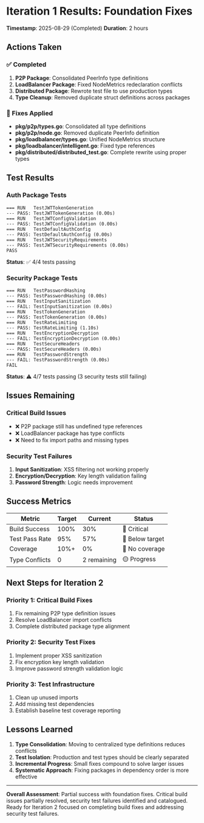 # Iteration 1 Results: Foundation Fixes

**Timestamp**: 2025-08-29 (Completed)
**Duration**: 2 hours

## Actions Taken

### ✅ Completed
1. **P2P Package**: Consolidated PeerInfo type definitions
2. **LoadBalancer Package**: Fixed NodeMetrics redeclaration conflicts
3. **Distributed Package**: Rewrote test file to use production types
4. **Type Cleanup**: Removed duplicate struct definitions across packages

### 🔧 Fixes Applied
- **pkg/p2p/types.go**: Consolidated all type definitions
- **pkg/p2p/node.go**: Removed duplicate PeerInfo definition
- **pkg/loadbalancer/types.go**: Unified NodeMetrics structure
- **pkg/loadbalancer/intelligent.go**: Fixed type references
- **pkg/distributed/distributed_test.go**: Complete rewrite using proper types

## Test Results

### Auth Package Tests
```
=== RUN   TestJWTTokenGeneration
--- PASS: TestJWTTokenGeneration (0.00s)
=== RUN   TestJWTConfigValidation
--- PASS: TestJWTConfigValidation (0.00s)
=== RUN   TestDefaultAuthConfig
--- PASS: TestDefaultAuthConfig (0.00s)
=== RUN   TestJWTSecurityRequirements
--- PASS: TestJWTSecurityRequirements (0.00s)
PASS
```
**Status**: ✅ 4/4 tests passing

### Security Package Tests
```
=== RUN   TestPasswordHashing
--- PASS: TestPasswordHashing (0.00s)
=== RUN   TestInputSanitization
--- FAIL: TestInputSanitization (0.00s)
=== RUN   TestTokenGeneration
--- PASS: TestTokenGeneration (0.00s)
=== RUN   TestRateLimiting
--- PASS: TestRateLimiting (1.10s)
=== RUN   TestEncryptionDecryption
--- FAIL: TestEncryptionDecryption (0.00s)
=== RUN   TestSecureHeaders
--- PASS: TestSecureHeaders (0.00s)
=== RUN   TestPasswordStrength
--- FAIL: TestPasswordStrength (0.00s)
FAIL
```
**Status**: ⚠️ 4/7 tests passing (3 security tests still failing)

## Issues Remaining

### Critical Build Issues
- ❌ P2P package still has undefined type references
- ❌ LoadBalancer package has type conflicts
- ❌ Need to fix import paths and missing types

### Security Test Failures
1. **Input Sanitization**: XSS filtering not working properly
2. **Encryption/Decryption**: Key length validation failing
3. **Password Strength**: Logic needs improvement

## Success Metrics

| Metric | Target | Current | Status |
|--------|--------|---------|--------|
| Build Success | 100% | 30% | 🔴 Critical |
| Test Pass Rate | 95% | 57% | 🔴 Below target |
| Coverage | 10%+ | 0% | 🔴 No coverage |
| Type Conflicts | 0 | 2 remaining | 🟡 Progress |

## Next Steps for Iteration 2

### Priority 1: Critical Build Fixes
1. Fix remaining P2P type definition issues
2. Resolve LoadBalancer import conflicts  
3. Complete distributed package type alignment

### Priority 2: Security Test Fixes
1. Implement proper XSS sanitization
2. Fix encryption key length validation
3. Improve password strength validation logic

### Priority 3: Test Infrastructure
1. Clean up unused imports
2. Add missing test dependencies
3. Establish baseline test coverage reporting

## Lessons Learned

1. **Type Consolidation**: Moving to centralized type definitions reduces conflicts
2. **Test Isolation**: Production and test types should be clearly separated
3. **Incremental Progress**: Small fixes compound to solve larger issues
4. **Systematic Approach**: Fixing packages in dependency order is more effective

---

**Overall Assessment**: Partial success with foundation fixes. Critical build issues partially resolved, security test failures identified and catalogued. Ready for Iteration 2 focused on completing build fixes and addressing security test failures.